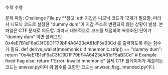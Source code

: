 수학 수행

문제 파일: Challenge File.py
**참고: eth 지갑은 니모닉 코드가 12개가 필요함, 따라서 니모닉 코드로 설정한 "dummy dum"이 지갑 주소로 변환되지 않는 상황이 발생.
본 파일은 CTF 문제로 의도함. 따라서 내부적으로 코드를 채점하여 복호화된 단어가 "dummy dum" 이면 플래그인 0x4eE7B1eF6aC3fC9D1F79bF4A6423eA81dF5aB3Cd
를 출력하도록 하는 함수가 필요. 
def derive_wallet(mnemonic):
    if mnemonic.strip() == "dummy dum":
        return "0x4eE7B1eF6aC3fC9D1F79bF4A6423eA81dF5aB3Cd"  # Example fixed flag
    else:
        return f"Error: Invalid mnemonic"
실제 CTF 플레이어가 제출하는 코드는 anwser.py이며
위 함수를 포함한 코드는 anwser_flag_intended.py이다.
